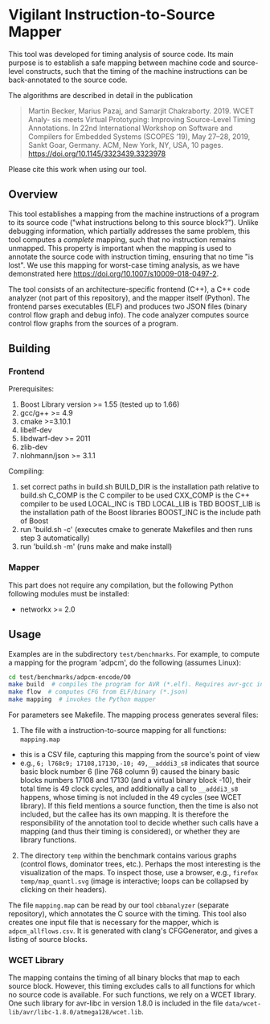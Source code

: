 # Vigilant Instruction-to-Source Mapper
This tool was developed for timing analysis of source code. 
Its main purpose is to establish a safe mapping between machine code 
and source-level constructs, such that the timing of the machine
instructions can be back-annotated to the source code.

The algorithms are described in detail in the publication


> Martin Becker, Marius Pazaj, and Samarjit Chakraborty. 2019. WCET Analy-
> sis meets Virtual Prototyping: Improving Source-Level Timing Annotations.
> In 22nd International Workshop on Software and Compilers for Embedded
> Systems (SCOPES ’19), May 27–28, 2019, Sankt Goar, Germany. ACM, New
> York, NY, USA, 10 pages. https://doi.org/10.1145/3323439.3323978

Please cite this work when using our tool.

## Overview
This tool establishes a mapping from the machine instructions of a program
to its source code ("what instructions belong to this source block?"). Unlike
debugging information, which partially addresses the same problem, this tool
computes a *complete* mapping, such that no instruction remains unmapped.
This property is important when the mapping is used to annotate the source
code with instruction timing, ensuring that no time "is lost". We use this
mapping for worst-case timing analysis, as we have demonstrated here
https://doi.org/10.1007/s10009-018-0497-2.

The tool consists of an architecture-specific frontend (C++),
a C++ code analyzer (not part of this repository), and
the mapper itself (Python). The frontend parses executables (ELF) and 
produces two JSON files (binary control flow graph and debug info). The code analyzer
computes source control flow graphs from the sources of a program.


## Building
### Frontend
Prerequisites:
 1. Boost Library version >= 1.55 (tested up to 1.66)
 2. gcc/g++ >= 4.9
 3. cmake >=3.10.1
 4. libelf-dev
 5. libdwarf-dev >= 2011
 6. zlib-dev
 7. nlohmann/json >= 3.1.1

Compiling:
 1. set correct paths in build.sh
  BUILD_DIR is the installation path relative to build.sh
  C_COMP is the C compiler to be used
  CXX_COMP is the C++ compiler to be used
  LOCAL_INC is TBD
  LOCAL_LIB is TBD
  BOOST_LIB is the installation path of the Boost libraries
  BOOST_INC is the include path of Boost
 2. run 'build.sh -c' (executes cmake to generate Makefiles and then runs step 3 automatically)
 3. run 'build.sh -m' (runs make and make install)

### Mapper
This part does not require any compilation, but the following
Python following modules must be installed:
 * networkx >= 2.0

## Usage
Examples are in the subdirectory `test/benchmarks`. For example, to compute a mapping
for the program 'adpcm', do the following (assumes Linux):

```sh
cd test/benchmarks/adpcm-encode/O0
make build  # compiles the program for AVR (*.elf). Requires avr-gcc installed.
make flow  # computes CFG from ELF/binary (*.json)
make mapping  # invokes the Python mapper
```
For parameters see Makefile. The mapping process generates several files:
 1. The file with a instruction-to-source mapping for all functions: `mapping.map`
   * this is a CSV file, capturing this mapping from the source's point of view
   * e.g., `6; l768c9; 17108,17130,-10; 49,__adddi3_s8` indicates that source basic block number 6 (line 768 column 9) caused the binary basic blocks numbers 17108 and 17130 (and a virtual binary block -10), their total time is 49 clock cycles, and additionally a call to `__adddi3_s8` happens, whose timing is not included in the 49 cycles (see WCET library). If this field mentions a source function, then the time is also not included, but the callee has its own mapping. It is therefore the responsibility of the annotation tool to decide whether such calls have a mapping (and thus their timing is considered), or whether they are library functions.
 2. The directory `temp` within the benchmark contains various graphs (control flows, dominator trees, etc.). Perhaps the most interesting is the visualization of the maps. To inspect those, use a browser, e.g., `firefox temp/map_quantl.svg` (image is interactive; loops can be collapsed by clicking on their headers).

The file `mapping.map` can be read by our tool `cbbanalyzer` (separate repository), which annotates the C source with the timing. This tool also creates one input file that is necessary for the mapper, which is `adpcm_allflows.csv`. It is generated with clang's CFGGenerator, and gives a listing of source blocks.

### WCET Library
The mapping contains the timing of all binary blocks that map to each source block. However, this timing excludes calls to all functions for which no source code is available. For such functions, we rely on a WCET library. One such library for avr-libc in version 1.8.0 is included in the file `data/wcet-lib/avr/libc-1.8.0/atmega128/wcet.lib`.
